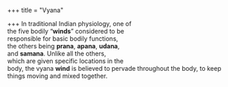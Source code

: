 +++
title = "Vyana"

+++
In traditional Indian physiology, one of  
the five bodily “**winds**” considered to be  
responsible for basic bodily functions,  
the others being **prana**, **apana**, **udana**,  
and **samana**. Unlike all the others,  
which are given specific locations in the  
body, the vyana **wind** is believed to pervade throughout the body, to keep  
things moving and mixed together.